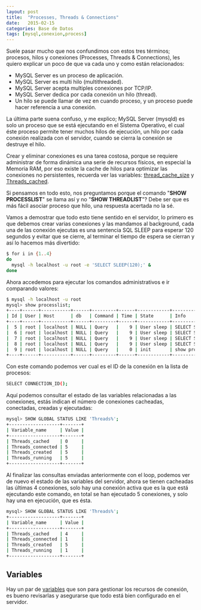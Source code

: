 ```yaml
---
layout: post
title:  "Processes, Threads & Connections"
date:   2015-02-15
categories: Base de Datos
tags: [mysql,conexion,process]
---
```


Suele pasar mucho que nos confundimos con estos tres términos; procesos, hilos y conexiones (Processes, Threads & Connections), les quiero explicar un poco de que va cada uno y como están relacionados:

*   MySQL Server es un proceso de aplicación.
*   MySQL Server es multi hilo (multithreaded).
*   MySQL Server acepta multiples conexiones por TCP/IP.
*   MySQL Server dedica por cada conexión un hilo (thread).
*   Un hilo se puede llamar de vez en cuando proceso, y un proceso puede hacer referencia a una conexión.

La última parte suena confuso, y me explico; MySQL Server (mysqld) es solo un proceso que se está ejecutando en el Sistema Operativo, el cual éste proceso permite tener muchos hilos de ejecución, un hilo por cada conexión realizada con el servidor, cuando se cierra la conexión se destruye el hilo.

Crear y eliminar conexiones es una tarea costosa, porque se requiere administrar de forma dinámica una serie de recursos físicos, en especial la Memoria RAM, por eso existe la cache de hilos para optimizar las conexiones no persistentes, recuerda ver las variables: <a href="https://dev.mysql.com/doc/refman/5.6/en/server-system-variables.html#sysvar_thread_cache_size" target="_blank">thread_cache_size</a> y <a href="https://dev.mysql.com/doc/refman/5.6/en/server-status-variables.html#statvar_Threads_cached" target="_blank">Threads_cached</a>.

Si pensamos en todo esto, nos preguntamos porque el comando "**SHOW PROCESSLIST**" se llama así y no "**SHOW THREADLIST**"? Debe ser que es más fácil asociar proceso que hilo, una respuesta acertada no la sé.

Vamos a demostrar que todo esto tiene sentido en el servidor, lo primero es que debemos crear varias conexiones y las mandamos al background, cada una de las conexión ejecutas es una sentencia SQL SLEEP para esperar 120 segundos y evitar que se cierre, al terminar el tiempo de espera se cierran y así lo hacemos más divertido:

```bash
$ for i in {1..4}
do
  mysql -h localhost -u root -e 'SELECT SLEEP(120);' &
done
```

Ahora accedemos para ejecutar los comandos administrativos e ir comparando valores:

```bash
$ mysql -h localhost -u root
mysql> show processlist;
+----+------+-----------+------+---------+------+------------+-------------------+
| Id | User | Host      | db   | Command | Time | State      | Info              |
+----+------+-----------+------+---------+------+------------+-------------------+
|  5 | root | localhost | NULL | Query   |    9 | User sleep | SELECT SLEEP(120) |
|  6 | root | localhost | NULL | Query   |    9 | User sleep | SELECT SLEEP(120) |
|  7 | root | localhost | NULL | Query   |    9 | User sleep | SELECT SLEEP(120) |
|  8 | root | localhost | NULL | Query   |    9 | User sleep | SELECT SLEEP(120) |
|  9 | root | localhost | NULL | Query   |    0 | init       | show processlist  |
+----+------+-----------+------+---------+------+------------+-------------------+
```

Con este comando podemos ver cual es el ID de la conexión en la lista de procesos:

```bash
SELECT CONNECTION_ID();
```

Aquí podemos consultar el estado de las variables relacionadas a las conexiones, estás indican el número de conexiones cacheadas, conectadas, creadas y ejecutadas:

```bash
mysql> SHOW GLOBAL STATUS LIKE 'Threads%';
+-------------------+-------+
| Variable_name     | Value |
+-------------------+-------+
| Threads_cached    | 0     |
| Threads_connected | 5     |
| Threads_created   | 5     |
| Threads_running   | 5     |
+-------------------+-------+
```

Al finalizar las consultas enviadas anteriormente con el loop, podemos ver de nuevo el estado de las variables del servidor, ahora se tienen cacheadas las últimas 4 conexiones, solo hay una conexión activa que es la que está ejecutando este comando, en total se han ejecutado 5 conexiones, y solo hay una en ejecución, que es ésta.

```bash
mysql> SHOW GLOBAL STATUS LIKE 'Threads%';
+-------------------+-------+
| Variable_name     | Value |
+-------------------+-------+
| Threads_cached    | 4     |
| Threads_connected | 1     |
| Threads_created   | 5     |
| Threads_running   | 1     |
+-------------------+-------+
```

## Variables

Hay un par de [variables](https://dev.mysql.com/doc/refman/5.6/en/connection-threads.html) que son para gestionar los recursos de conexión, es bueno revisarlas y asegurarse que todo está bien configurado en el servidor.
